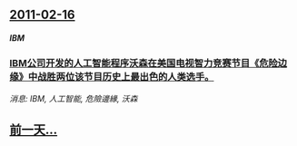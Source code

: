 ## [2011-02-16](/news/2011/02/16/index.md)

##### IBM
### [IBM公司开发的人工智能程序沃森在美国电视智力竞赛节目《危险边缘》中战胜两位该节目历史上最出色的人类选手。](/news/2011/02/16/IBM公司开发的人工智能程序沃森在美国电视智力竞赛节目-危险边缘-中战胜两位该节目历史上最出色的人类选手.md)
_消息: IBM, 人工智能, 危險邊緣, 沃森_

## [前一天...](/news/2011/02/15/index.md)

